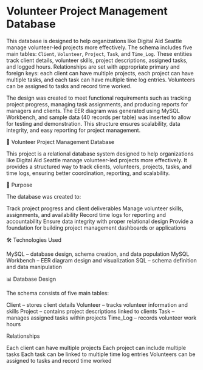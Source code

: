 # Volunteer Project Management Database

This database is designed to help organizations like Digital Aid Seattle manage volunteer-led projects more effectively. The schema includes five main tables: `Client`, `Volunteer`, `Project`, `Task`, and `Time_Log`. These entities track client details, volunteer skills, project descriptions, assigned tasks, and logged hours. Relationships are set with appropriate primary and foreign keys: each client can have multiple projects, each project can have multiple tasks, and each task can have multiple time log entries. Volunteers can be assigned to tasks and record time worked. 

The design was created to meet functional requirements such as tracking project progress, managing task assignments, and producing reports for managers and clients. The EER diagram was generated using MySQL Workbench, and sample data (40 records per table) was inserted to allow for testing and demonstration. This structure ensures scalability, data integrity, and easy reporting for project management.

📂 Volunteer Project Management Database

This project is a relational database system designed to help organizations like Digital Aid Seattle manage volunteer-led projects more effectively. It provides a structured way to track clients, volunteers, projects, tasks, and time logs, ensuring better coordination, reporting, and scalability.

📌 Purpose

The database was created to:

Track project progress and client deliverables
Manage volunteer skills, assignments, and availability
Record time logs for reporting and accountability
Ensure data integrity with proper relational design
Provide a foundation for building project management dashboards or applications

🛠️ Technologies Used

MySQL – database design, schema creation, and data population
MySQL Workbench – EER diagram design and visualization
SQL – schema definition and data manipulation

📊 Database Design

The schema consists of five main tables:

Client – stores client details
Volunteer – tracks volunteer information and skills
Project – contains project descriptions linked to clients
Task – manages assigned tasks within projects
Time_Log – records volunteer work hours

Relationships

Each client can have multiple projects
Each project can include multiple tasks
Each task can be linked to multiple time log entries
Volunteers can be assigned to tasks and record time worked
